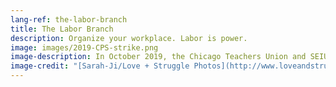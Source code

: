 ```yaml
---
lang-ref: the-labor-branch
title: The Labor Branch
description: Organize your workplace. Labor is power.
image: images/2019-CPS-strike.png
image-description: In October 2019, the Chicago Teachers Union and SEIU 73 went on strike for 14 days. The Labor Branch supports local pickets with turnout and fundraising.
image-credit: "[Sarah-Ji/Love + Struggle Photos](http://www.loveandstrugglephotos.com/)"
---
```


